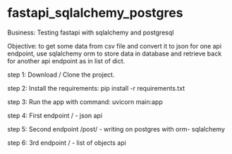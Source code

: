 # fastapi_sqlalchemy_postgres
Business:
Testing fastapi with sqlalchemy and postgresql

Objective:
to get some data from csv file and convert it to json for one api endpoint,
use sqlalchemy orm to store data in database and retrieve back for another api endpoint as in list of dict.


step 1: Download / Clone the project.

step 2: Install the requirements: pip install -r requirements.txt

step 3: Run the app with command: uvicorn main:app

step 4: First endpoint / -  json api 

step 5: Second endpoint /post/ -  writing on postgres with orm- sqlalchemy

step 6: 3rd endpoint / -  list of objects api 
